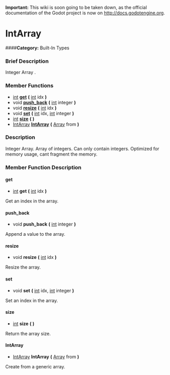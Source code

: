 **Important:** This wiki is soon going to be taken down, as the official documentation of the Godot project is now on http://docs.godotengine.org.

#  IntArray  
####**Category:** Built-In Types

###  Brief Description  
Integer Array .

###  Member Functions 
  * [int](class_int)  **[get](#get)**  **(** [int](class_int) idx  **)**
  * void  **[push&#95;back](#push_back)**  **(** [int](class_int) integer  **)**
  * void  **[resize](#resize)**  **(** [int](class_int) idx  **)**
  * void  **[set](#set)**  **(** [int](class_int) idx, [int](class_int) integer  **)**
  * [int](class_int)  **[size](#size)**  **(** **)**
  * [IntArray](class_intarray)  **[IntArray](#IntArray)**  **(** [Array](class_array) from  **)**

###  Description  
Integer Array. Array of integers. Can only contain integers. Optimized for memory usage, cant fragment the memory.

###  Member Function Description  

#### <a name="get">get</a>
  * [int](class_int)  **get**  **(** [int](class_int) idx  **)**

Get an index in the array.

#### <a name="push_back">push_back</a>
  * void  **push&#95;back**  **(** [int](class_int) integer  **)**

Append a value to the array.

#### <a name="resize">resize</a>
  * void  **resize**  **(** [int](class_int) idx  **)**

Resize the array.

#### <a name="set">set</a>
  * void  **set**  **(** [int](class_int) idx, [int](class_int) integer  **)**

Set an index in the array.

#### <a name="size">size</a>
  * [int](class_int)  **size**  **(** **)**

Return the array size.

#### <a name="IntArray">IntArray</a>
  * [IntArray](class_intarray)  **IntArray**  **(** [Array](class_array) from  **)**

Create from a generic array.
